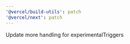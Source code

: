 ```yaml
---
'@vercel/build-utils': patch
'@vercel/next': patch
---
```


Update more handling for experimentalTriggers

